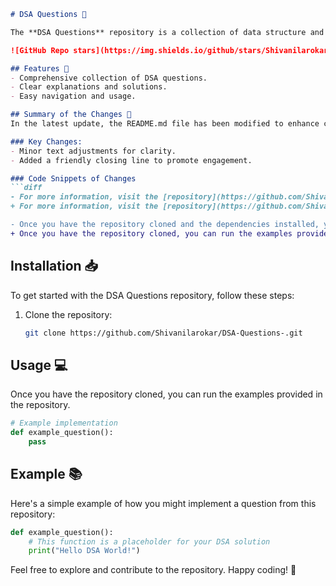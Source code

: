 ```markdown
# DSA Questions 🌟

The **DSA Questions** repository is a collection of data structure and algorithm questions, designed to help you sharpen your coding skills and prepare for technical interviews. This repository is continually updated to provide the best resources for developers.

![GitHub Repo stars](https://img.shields.io/github/stars/Shivanilarokar/DSA-Questions-?style=social) ![GitHub forks](https://img.shields.io/github/forks/Shivanilarokar/DSA-Questions-?style=social)

## Features 🚀
- Comprehensive collection of DSA questions.
- Clear explanations and solutions.
- Easy navigation and usage.

## Summary of the Changes 📝
In the latest update, the README.md file has been modified to enhance clarity and flow. Key changes include:

### Key Changes:
- Minor text adjustments for clarity.
- Added a friendly closing line to promote engagement.

### Code Snippets of Changes
```diff
- For more information, visit the [repository](https://github.com/Shivanilarokar/DSA-Questions-).
+ For more information, visit the [repository](https://github.com/Shivanilarokar/DSA-Questions-). Happy coding! 🤖
```

```diff
- Once you have the repository cloned and the dependencies installed, you can run the examples provided in the repository.
+ Once you have the repository cloned, you can run the examples provided in the repository.
```

## Installation 📥
To get started with the DSA Questions repository, follow these steps:

1. Clone the repository:
   ```bash
   git clone https://github.com/Shivanilarokar/DSA-Questions-.git
   ```

## Usage 💻
Once you have the repository cloned, you can run the examples provided in the repository.

```python
# Example implementation
def example_question():
    pass
```

## Example 📚
Here's a simple example of how you might implement a question from this repository:

```python
def example_question():
    # This function is a placeholder for your DSA solution
    print("Hello DSA World!")
```

Feel free to explore and contribute to the repository. Happy coding! 🚀
```